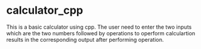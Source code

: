 # calculator_cpp
This is a basic calculator using cpp. The user need to enter the two inputs which are the two numbers followed by operations to operform calculartion results in the corresponding output after performing operation.
